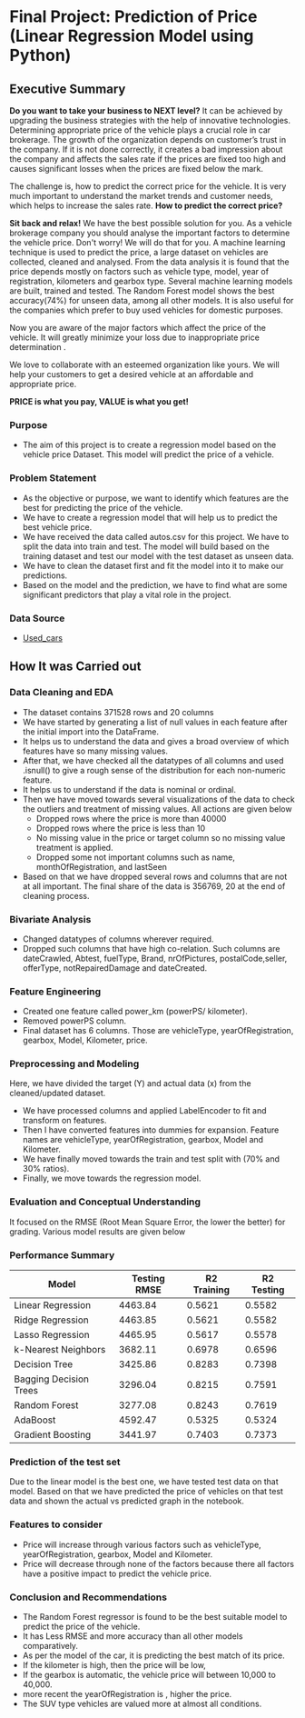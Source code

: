 # Final Project: Prediction of Price (Linear Regression Model using Python)

## Executive Summary

**Do you want to take your business to NEXT level?** It can be achieved by upgrading the business strategies with the help of innovative technologies. Determining appropriate price of the vehicle plays a crucial role in car brokerage. The growth of the organization depends on customer’s trust in the company. If it is not done correctly, it creates a bad impression about the company and affects the sales rate if the prices are fixed too high and causes significant losses when the prices are fixed below the mark.

The challenge is, how to predict the correct price for the vehicle. It is very much important to understand the market trends and customer needs, which helps to increase the sales rate. **How to predict the correct price?**

**Sit back and relax!** We have the best possible solution for you. As a vehicle brokerage company you should analyse the important factors to determine the vehicle price. Don't worry! We will do that for you. A machine learning technique is used to predict the price, a large dataset on vehicles are collected, cleaned and analysed. From the data analysis it is found that the price depends mostly on factors such as vehicle type, model, year of registration, kilometers and gearbox type. Several machine learning models are built, trained and tested. The Random Forest model shows the best accuracy(74%) for unseen data, among all other models. It is also useful for the companies which prefer to buy used vehicles for domestic purposes.

Now you are aware of the major factors which affect the price of the vehicle. It will greatly minimize your loss due to inappropriate price determination .

We love to collaborate with an esteemed organization like yours. We will help your customers to get a desired vehicle at an affordable and appropriate price.

**PRICE is what you pay, VALUE is what you get!**

### Purpose

- The aim of this project is to create a regression model based on the vehicle price Dataset. This model will predict the price of a vehicle.


### Problem Statement
- As the objective or purpose, we want to identify which features are the best for predicting the price of the vehicle.
- We have to create a regression model that will help us to predict the best vehicle price.
- We have received the data called autos.csv for this project. We have to split the data into train and test. The model will build based on the training dataset and test our model with the test dataset as unseen data.
- We have to clean the dataset first and fit the model into it to make our predictions.
- Based on the model and the prediction, we have to find what are some significant predictors that play a vital role in the project.

### Data Source
- [Used_cars](https://data.world/data-society/used-cars-data)

## How It was Carried out
### Data Cleaning and EDA
- The dataset contains 371528 rows and 20 columns
- We have started by generating a list of null values in each feature after the initial import into the DataFrame.
- It helps us to understand the data and gives a broad overview of which features have so many missing values.
- After that, we have checked all the datatypes of all columns and used .isnull() to give a rough sense of the distribution for each non-numeric feature.
- It helps us to understand if the data is nominal or ordinal.
- Then we have moved towards several visualizations of the data to check the outliers and treatment of missing values. All actions are given below
    - Dropped rows where the price is more than 40000
    - Dropped rows where the price is less than 10
    -  No missing value in the price or target column so no missing value treatment is applied.
    -  Dropped some not important columns such as name, monthOfRegistration, and lastSeen
- Based on that we have dropped several rows and columns that are not at all important. The final share of the data is 356769, 20 at the end of cleaning process.

### Bivariate Analysis
- Changed datatypes of columns wherever required.
- Dropped such columns that have high co-relation. Such columns are dateCrawled, Abtest, fuelType, Brand, nrOfPictures, postalCode,seller, offerType, notRepairedDamage and dateCreated.

### Feature Engineering
- Created one feature called power_km (powerPS/ kilometer).
- Removed powerPS column.
- Final dataset has 6 columns. Those are vehicleType, yearOfRegistration, gearbox, Model, Kilometer, price.

### Preprocessing and Modeling
Here, we have divided the target (Y) and actual data (x) from the cleaned/updated dataset.
- We have processed columns and applied LabelEncoder to fit and transform on features.
- Then I have converted features into dummies for expansion. Feature names are vehicleType, yearOfRegistration, gearbox, Model and Kilometer.
- We have finally moved towards the train and test split with (70% and 30% ratios).
- Finally, we move towards the regression model.

### Evaluation and Conceptual Understanding
It focused on the RMSE (Root Mean Square Error, the lower the better) for grading. Various model results are given below

### Performance Summary
|Model	|Testing RMSE| R2 Training| R2 Testing|
| --- | ---| --- | ---|
|Linear Regression | 4463.84 |0.5621 | 0.5582 |
|Ridge Regression | 4463.85 |0.5621 | 0.5582 |
| Lasso Regression | 4465.95 |0.5617 | 0.5578 |
| k-Nearest Neighbors | 3682.11 |0.6978 |0.6596 |
| Decision Tree | 3425.86 |0.8283 | 0.7398 |
| Bagging Decision Trees | 3296.04 |0.8215 | 0.7591 |
| Random Forest | 3277.08 |0.8243 | 0.7619 |
| AdaBoost | 4592.47 |0.5325 | 0.5324 |
| Gradient Boosting | 3441.97 |0.7403 | 0.7373 |


### Prediction of the test set
Due to the linear model is the best one, we have tested test data on that model. Based on that we have predicted the price of vehicles on that test data and shown the actual vs predicted graph in the notebook.

### Features to consider
- Price will increase through various factors such as vehicleType, yearOfRegistration, gearbox, Model and Kilometer.
- Price will decrease through none of the factors because there all factors have a positive impact to predict the vehicle price.

### Conclusion and Recommendations
 - The Random Forest regressor is found to be the best suitable model to predict the price of the vehicle.
 - It has Less RMSE and more accuracy than all other models comparatively.
 - As per the model of the car, it is predicting the best match of its price.
 - If the kilometer is high, then the price will be low,
 - If the gearbox is automatic, the vehicle price will between 10,000 to 40,000.
 - more recent the yearOfRegistration is , higher the price.
 - The SUV type vehicles are valued more at almost all conditions.
